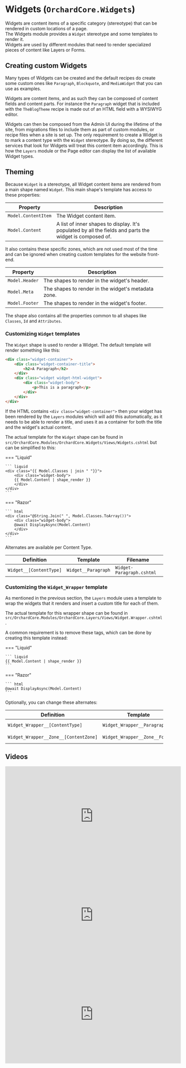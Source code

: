 # Widgets (`OrchardCore.Widgets`)

Widgets are content items of a specific category (stereotype) that can be rendered in custom locations of a page.  
The Widgets module provides a `Widget` stereotype and some templates to render it.  
Widgets are used by different modules that need to render specialized pieces of content like Layers or Forms.

## Creating custom Widgets

Many types of Widgets can be created and the default recipes do create some custom ones like `Paragraph`, `Blockquote`, and `MediaWidget` that you can
use as examples.

Widgets are content items, and as such they can be composed of content fields and content parts. For instance the `Paragraph` widget that is included with the
`TheBlogTheme` recipe is made out of an HTML field with a WYSIWYG editor.

Widgets can then be composed from the Admin UI during the lifetime of the site, from migrations files to include them as part of custom modules, or recipe files
when a site is set up. The only requirement to create a Widget is to mark a content type with the `Widget` stereotype. By doing so, the different services that look
for Widgets will treat this content item accordingly. This is how the `Layers` module or the Page editor can display the list of available Widget types.

## Theming

Because `Widget` is a stereotype, all Widget content items are rendered from a main shape named `Widget`.
This main shape's template has access to these properties:

| Property | Description |
| --------- | ------------ |
| `Model.ContentItem` | The Widget content item. |
| `Model.Content` | A list of inner shapes to display. It's populated by all the fields and parts the widget is composed of. |

It also contains these specific zones, which are not used most of the time and can be ignored when creating custom templates for the website front-end.

| Property | Description |
| --------- | ------------ |
| `Model.Header` | The shapes to render in the widget's header. |
| `Model.Meta` | The shapes to render in the widget's metadata zone. |
| `Model.Footer` | The shapes to render in the widget's footer. |

The shape also contains all the properties common to all shapes like `Classes`, `Id` and `Attributes`.

### Customizing `Widget` templates

The `Widget` shape is used to render a Widget. The default template will render something like this:

```html
<div class="widget-container">
    <div class="widget-container-title">
        <h2>A Paragraph</h2>
    </div>
    <div class="widget widget-html-widget">
        <div class="widget-body">
            <p>This is a paragraph</p>
        </div>
    </div>
</div>
```

If the HTML contains `<div class="widget-container">` then your widget has been rendered by the `Layers` modules which will add this automatically, as it needs to
be able to render a title, and uses it as a container for both the title and the widget's actual content.

The actual template for the `Widget` shape can be found in `src/OrchardCore.Modules/OrchardCore.Widgets/Views/Widgets.cshtml` but can be simplified to this:

=== "Liquid"

    ``` liquid
    <div class="{{ Model.Classes | join " "}}">
        <div class="widget-body">
        {{ Model.Content | shape_render }}
        </div>
    </div>
    ```

=== "Razor"

    ``` html
    <div class="@String.Join(" ", Model.Classes.ToArray())">
        <div class="widget-body">
        @await DisplayAsync(Model.Content)
        </div>
    </div>
    ```

Alternates are available per Content Type.

| Definition | Template | Filename|
| ---------- | --------- | ------------ |
| `Widget__[ContentType]` | `Widget__Paragraph` | `Widget-Paragraph.cshtml` |

### Customizing the `Widget_Wrapper` template

As mentioned in the previous section, the `Layers` module uses a template to wrap the widgets that it renders and insert a custom title for each of them.

The actual template for this wrapper shape can be found in `src/OrchardCore.Modules/OrchardCore.Layers/Views/Widget.Wrapper.cshtml`.

A common requirement is to remove these tags, which can be done by creating this template instead:

=== "Liquid"

    ``` liquid
    {{ Model.Content | shape_render }}
    ```

=== "Razor"

    ``` html
    @await DisplayAsync(Model.Content)
    ```

Optionally, you can change these alternates:

| Definition | Template | Filename|
| ---------- | --------- | ------------ |
| `Widget_Wrapper__[ContentType]` | `Widget_Wrapper__Paragraph` | `Widget-Paragraph.Wrapper.cshtml` |
| `Widget_Wrapper__Zone__[ContentZone]` | `Widget_Wrapper__Zone__Footer` | `Widget-Zone-Footer.Wrapper.cshtml` |

## Videos

<iframe width="560" height="315" src="https://www.youtube-nocookie.com/embed/9gARrrvoAY4" title="YouTube video player" frameborder="0" allow="accelerometer; autoplay; clipboard-write; encrypted-media; gyroscope; picture-in-picture" allowfullscreen></iframe>

<iframe width="560" height="315" src="https://www.youtube-nocookie.com/embed/NCvytsdED_o" title="YouTube video player" frameborder="0" allow="accelerometer; autoplay; clipboard-write; encrypted-media; gyroscope; picture-in-picture" allowfullscreen></iframe>

<iframe width="560" height="315" src="https://www.youtube-nocookie.com/embed/mN4H6hIBzWI" title="YouTube video player" frameborder="0" allow="accelerometer; autoplay; clipboard-write; encrypted-media; gyroscope; picture-in-picture" allowfullscreen></iframe>
